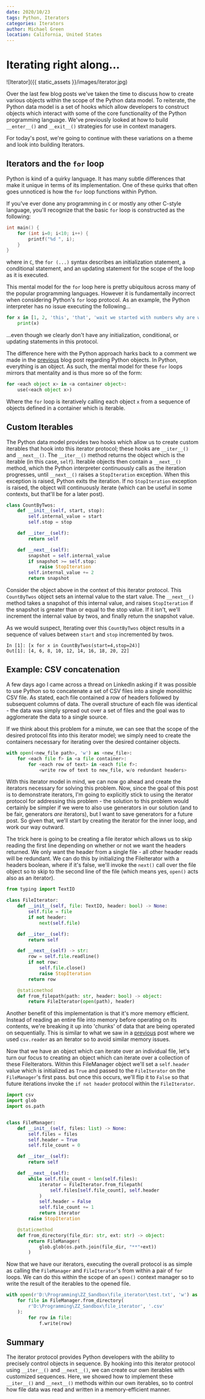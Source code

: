 ```yaml
---
date: 2020/10/23
tags: Python, Iterators
categories: Iterators
author: Michael Green
location: California, United States
---
```


# Iterating right along...

![Iterator]({{ static_assets }}/images/iterator.jpg)

Over the last few blog posts we've taken the time to discuss how to create various objects within the scope of the Python data model. To reiterate, the Python data model is a set of hooks which allow developers to construct objects which interact with some of the core functionality of the Python programming language. We've previously looked at how to build `__enter__()` and `__exit__()` strategies for use in context managers.

For today's post, we're going to continue with these variations on a theme and look into building Iterators.

## Iterators and the `for` loop

Python is kind of a quirky language. It has many subtle differences that make it unique in terms of its implementation. One of these quirks that often goes unnoticed is how the `for` loop functions within Python.

If you've ever done any programming in `C` or mostly any other C-style language, you'll recognize that the basic `for` loop is constructed as the following:

```C
int main() {
    for (int i=0; i<10; i++) {
        printf("%d ", i);
    }
} 
```

where in `C`, the `for (...)` syntax describes an initialization statement, a conditional statement, and an updating statement for the scope of the loop as it is executed.

This mental model for the `for` loop here is pretty ubiquitous across many of the popular programming languages. However it is fundamentally incorrect when considering Python's `for` loop protocol. As an example, the Python interpreter has no issue executing the following...

```python
for x in [1, 2, 'this', 'that', 'wait we started with numbers why are we looping over strings now...']:
    print(x)
```
        
...even though we clearly don't have any initialization, conditional, or updating statements in this protocol.

The difference here with the Python approach harks back to a comment we made in the [previous](https://blog.michaelgreen.dev/posts/2020_10_16) blog post regarding Python objects. In Python, everything is an object. As such, the mental model for these `for` loops mirrors that mentality and is thus more so of the form:

```python
for <each object x> in <a container object>:
    use(<each object x>)
```

Where the `for` loop is iteratively calling each object `x` from a sequence of objects defined in a container which is iterable.

## Custom Iterables

The Python data model provides two hooks which allow us to create custom iterables that hook into this iterator protocol; these hooks are `__iter__()` and `__next__()`. The `__iter__()` method returns the object which is the iterable (in this case, `self`). Iterable objects then contain a `__next__()` method, which the Python interpreter continuously calls as the iteration progresses, until `__next__()` raises a `StopIteration` exception. When this exception is raised, Python exits the iteration. If no `StopIteration` exception is raised, the object will continuously iterate (which can be useful in some contexts, but that'll be for a later post).

```python
class CountByTwos:
    def __init__(self, start, stop):
        self.internal_value = start
        self.stop = stop

    def __iter__(self):
        return self

    def __next__(self):
        snapshot = self.internal_value
        if snapshot >= self.stop:
            raise StopIteration
        self.internal_value += 2
        return snapshot      
```

Consider the object above in the context of this iterator protocol. This `CountByTwos` object sets an internal value to the start value. The `__next__()` method takes a snapshot of this internal value, and raises `StopIteration` if the snapshot is greater than or equal to the stop value. If it isn't, we'll increment the internal value by twos, and finally return the snapshot value.

As we would suspect, Iterating over this `CountByTwos` object results in a sequence of values between `start` and `stop` incremented by twos.

```
In [1]: [x for x in CountByTwos(start=4,stop=24)]
Out[1]: [4, 6, 8, 10, 12, 14, 16, 18, 20, 22]
```

## Example: CSV concatenation

A few days ago I came across a thread on LinkedIn asking if it was possible to use Python so to concatenate a set of CSV files into a single monolithic CSV file. As stated, each file contained a row of headers followed by subsequent columns of data. The overall structure of each file was identical - the data was simply spread out over a set of files and the goal was to agglomerate the data to a single source.

If we think about this problem for a minute, we can see that the scope of the desired protocol fits into this iterator model; we simply need to create the containers necessary for iterating over the desired container objects.

```python
with open(<new_file path>, 'w') as <new_file>:
    for <each file f> in <a file container>:
        for <each row of text> in <each file f>:
            <write row of text to new_file, w/o redundant headers>
```

With this iterator model in mind, we can now go ahead and create the iterators necessary for solving this problem. Now, since the goal of this post is to demonstrate iterators, I'm going to explicitly stick to using the iterator protocol for addressing this problem - the solution to this problem would certainly be simpler if we were to also use generators in our solution (and to be fair, generators *are* iterators), but I want to save generators for a future post. So given that, we'll start by creating the iterator for the inner loop, and work our way outward.

The trick here is going to be creating a file iterator which allows us to skip reading the first line depending on whether or not we want the headers returned. We only want the header from a single file - all other header reads will be redundant. We can do this by initializing the FileIterator with a headers boolean, where if it's false, we'll invoke the `next()` call over the file object so to skip to the second line of the file (which means yes, `open()` acts also as an iterator).

```python
from typing import TextIO

class FileIterator:
    def __init__(self, file: TextIO, header: bool) -> None:
        self.file = file
        if not header:
            next(self.file)

    def __iter__(self):
        return self

    def __next__(self) -> str:
        row = self.file.readline()
        if not row:
            self.file.close()
            raise StopIteration
        return row

    @staticmethod
    def from_filepath(path: str, header: bool) -> object:
        return FileIterator(open(path), header)
```

Another benefit of this implementation is that it's more memory efficient. Instead of reading an entire file into memory before operating on its contents, we're breaking it up into 'chunks' of data that are being operated on sequentially. This is similar to what we saw in a [previous](https://blog.michaelgreen.dev/posts/2020_10_16/) post where we used `csv.reader` as an iterator so to avoid similar memory issues.

Now that we have an object which can iterate over an individual file, let's turn our focus to creating an object which can iterate over a collection of these FileIterators. Within this FileManager object we'll set a `self.header` value which is initialized as `True` and passed to the `FileIterator` on the `FileManager`'s first pass. but once this occurs, we'll flip it to `False` so that future iterations invoke the `if not header` protocol within the `FileIterator`.

```python
import csv
import glob
import os.path


class FileManager:
    def __init__(self, files: list) -> None:
        self.files = files
        self.header = True
        self.file_count = 0

    def __iter__(self):
        return self

    def __next__(self):
        while self.file_count < len(self.files):
            iterator = FileIterator.from_filepath(
                self.files[self.file_count], self.header
            )
            self.header = False
            self.file_count += 1
            return iterator
        raise StopIteration

    @staticmethod
    def from_directory(file_dir: str, ext: str) -> object:
        return FileManager(
            glob.glob(os.path.join(file_dir, "**"+ext))
        )
```

Now that we have our iterators, executing the overall protocol is as simple as calling the `FileManager` and `FileIterator`'s from within a pair of `for` loops. We can do this within the scope of an `open()` context manager so to write the result of the iterables to the opened file.

```python
with open(r'D:\Programming\ZZ_Sandbox\file_iterator\test.txt', 'w') as f:
    for file in FileManager.from_directory(
        r'D:\Programming\ZZ_Sandbox\file_iterator', '.csv'
    ):
        for row in file:
            f.write(row)
```

## Summary

The iterator protocol provides Python developers with the ability to precisely control objects in sequence. By hooking into this iterator protocol using `__iter__()` and `__next__()`, we can create our own iterables with customized sequences. Here, we showed how to implement these `__iter__()` and `__next__()` methods within our own iterables, so to control how file data was read and written in a memory-efficient manner.
